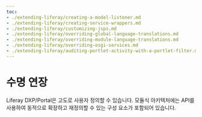 ```yaml
---
toc:
- ./extending-liferay/creating-a-model-listener.md
- ./extending-liferay/creating-service-wrappers.md
- ./extending-liferay/customizing-jsps.md
- ./extending-liferay/overriding-global-language-translations.md
- ./extending-liferay/overriding-module-language-translations.md
- ./extending-liferay/overriding-osgi-services.md
- ./extending-liferay/auditing-portlet-activity-with-a-portlet-filter.md
---
```

# 수명 연장

Liferay DXP/Portal은 고도로 사용자 정의할 수 있습니다. 모듈식 아키텍처에는 API를 사용하여 동적으로 확장하고 재정의할 수 있는 구성 요소가 포함되어 있습니다.
